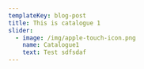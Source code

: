 ```yaml
---
templateKey: blog-post
title: This is catalogue 1
slider:
  - image: /img/apple-touch-icon.png
    name: Catalogue1
    text: Test sdfsdaf
---
```

